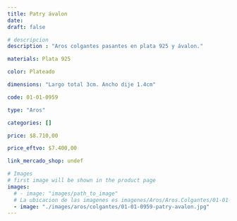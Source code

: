 ```yaml
---
title: Patry ávalon
date: 
draft: false

# descripcion
description : "Aros colgantes pasantes en plata 925 y ávalon."

materials: Plata 925

color: Plateado

dimensions: "Largo total 3cm. Ancho dije 1.4cm"

code: 01-01-0959

type: "Aros"

categories: []

price: $8.710,00

price_eftvo: $7.400,00

link_mercado_shop: undef

# Images
# first image will be shown in the product page
images:
  # - image: "images/path_to_image"
  # La ubicacion de las imagenes es imagenes/Aros/Aros.Colgantes/01-01-0959-patry-avalon
  - image: "./images/aros/colgantes/01-01-0959-patry-avalon.jpg"
---
```

